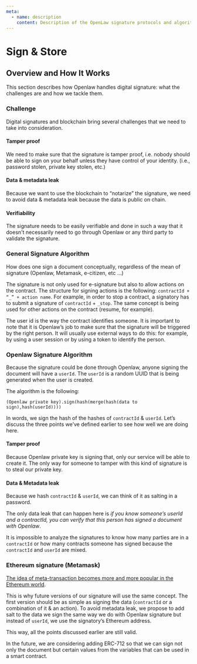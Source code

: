 ```yaml
---
meta:
  - name: description
    content: Description of the OpenLaw signature protocols and algorithms.
---
```


# Sign & Store

## Overview and How It Works

This section describes how Openlaw handles digital signature: what the challenges are and how we tackle them.

### Challenge

Digital signatures and blockchain bring several challenges that we need to take into consideration.

#### Tamper proof

We need to make sure that the signature is tamper proof, i.e. nobody should be able to sign on your behalf unless they have control of your identity. (i.e., password stolen, private key stolen, etc.)

#### Data & metadata leak

Because we want to use the blockchain to “notarize” the signature, we need to avoid data & metadata leak because the data is public on chain.

#### Verifiability

The signature needs to be easily verifiable and done in such a way that it doesn't necessarily need to go through Openlaw or any third party to validate the signature.

### General Signature Algorithm

How does one sign a document conceptually, regardless of the mean of signature (Openlaw, Metamask, e-citizen, etc …)

The signature is not only used for e-signature but also to allow actions on the contract.
The structure for signing actions is the following: `contractId + “_” + action name`.
For example, in order to stop a contract, a signatory has to submit a signature of `contractId` + `_stop`. The same concept is being used for other actions on the contract (resume, for example).

The user id is the way the contract identifies someone. It is important to note that it is Openlaw’s job to make sure that the signature will be triggered by the right person. It will usually use external ways to do this: for example, by using a user session or by using a token to identify the person.

### Openlaw Signature Algorithm

Because the signature could be done through Openlaw, anyone signing the document will have a `userId`. The `userId` is a random UUID that is being generated when the user is created.

The algorithm is the following:

`(Openlaw private key).sign(hash(merge(hash(data to sign),hash(userId))))`

In words, we sign the hash of the hashes of `contractId` & `userId`.
Let’s discuss the three points we’ve defined earlier to see how well we are doing here.

#### Tamper proof

Because Openlaw private key is signing that, only our service will be able to create it. The only way for someone to tamper with this kind of signature is to steal our private key.

#### Data & Metadata leak

Because we hash `contractId` & `userId`, we can think of it as salting in a password.

The only data leak that can happen here is *if you know someone’s userId and a contractId, you can verify that this person has signed a document with Openlaw*.

It is impossible to analyze the signatures to know how many parties are in a `contractId` or how many contracts someone has signed because the `contractId` and `userId` are mixed.

### Ethereum signature (Metamask)

[The idea of meta-transaction becomes more and more popular in the Ethereum world](https://medium.com/@austin_48503/ethereum-meta-transactions-90ccf0859e84).

This is why future versions of our signature will use the same concept. The first version should be as simple as signing the data (`contractId` or a combination of it & an action). To avoid metadata leak, we propose to add salt to the data we sign the same way we do with Openlaw signature but instead of `userId`, we use the signatory’s Ethereum address.

This way, all the points discussed earlier are still valid.

In the future, we are considering adding ERC-712 so that we can sign not only the document but certain values from the variables that can be used in a smart contract.

